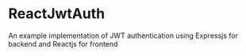 # ReactJwtAuth
An example implementation of JWT authentication using Expressjs for backend and Reactjs for frontend
